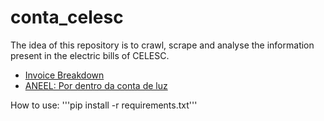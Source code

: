 # conta_celesc
The idea of this repository is to crawl, scrape and analyse the information present in the electric bills of CELESC.

<ul>
  <li><a href='http://bit.ly/2Nl25Ul'>Invoice Breakdown</a></li>
  <li><a href='https://bit.ly/1ToFUZy'>ANEEL: Por dentro da conta de luz</a></li>
</ul>

How to use:
'''pip install -r requirements.txt'''
